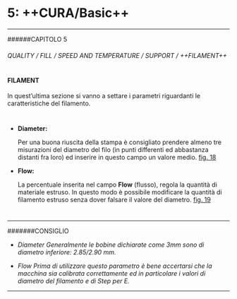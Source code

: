 # 5: ++CURA/Basic++
---

######CAPITOLO 5
###### QUALITY / FILL / SPEED AND TEMPERATURE / SUPPORT / ++FILAMENT++

# 


#### **FILAMENT**
In quest’ultima sezione si vanno a settare i parametri riguardanti le caratteristiche del filamento.

# 

*	**Diameter:**
	
    Per una buona riuscita della stampa è consigliato prendere almeno tre misurazioni del diametro del filo (in punti differenti ed abbastanza distanti fra loro) ed inserire in questo campo un valore medio.
[fig. 18](img/figura18.jpg)

*	**Flow:**
	
    La percentuale inserita nel campo **Flow** (flusso), regola la quantità di materiale estruso. In questo modo è possibile modificare la quantità di filamento estruso senza dover falsare il valore del diametro.
[fig. 19](img/figura19.jpg)

# 
_ _ _
#######CONSIGLIO
* *Diameter*
	*Generalmente le bobine dichiarate come 3mm sono di diametro inferiore: 
    2.85/2.90 mm.*

* *Flow*
	 *Prima di utilizzare questo parametro è bene accertarsi che la macchina sia calibrata correttamente ed in particolare i valori di diametro del filamento e di Step per E.*
     
_ _ _

